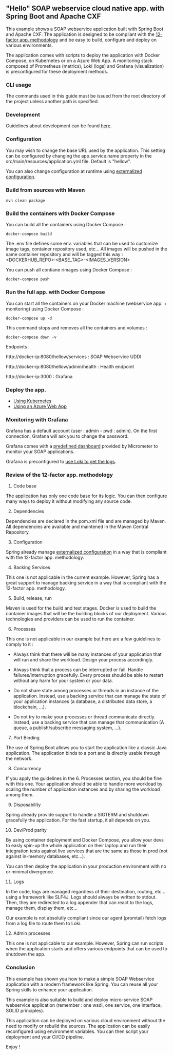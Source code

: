 ## "Hello" SOAP webservice cloud native app. with Spring Boot and Apache CXF

This example shows a SOAP webservice application built with Spring Boot and Apache CXF. The application is designed to be compliant with the [12-factor app. methodology](https://12factor.net/) and be easy to build, configure and deploy on various environments.

The application comes with scripts to deploy the application with Docker Compose, on Kubernetes or on a Azure Web App. A monitoring stack composed of Prometheus (metrics), Loki (logs) and Grafana (visualization) is preconfigured for these deployment methods.

### CLI usage

The commands used in this guide must be issued from the root directory of the project unless another path is specified.

### Development

Guidelines about development can be found [here](src\main\README.md).

### Configuration

You may wish to change the base URL used by the application. This setting can be configured by changing the app.service.name property in the src/main/resources/application.yml file. Default is "hellow".

You can also change configuration at runtime using [externalized configuration](https://docs.spring.io/spring-boot/docs/1.0.1.RELEASE/reference/html/boot-features-external-config.html).

### Build from sources with Maven

```
mvn clean package
```

### Build the containers with Docker Compose

You can build all the containers using Docker Compose : 

```
docker-compose build
```

The .env file defines some env. variables that can be used to customize image tags, container repository used, etc... All images will be pushed in the same container repository and will be tagged this way : <DOCKERHUB_REPO>:<BASE_TAG>-<IMAGES_VERSION>

You can push all contiane rimages using Docker Compose :

```
docker-compose push
```

### Run the full app. with Docker Compose

You can start all the containers on your Docker machine (webservice app. + monitoring) using Docker Compose :

```
docker-compose up -d
```

This command stops and removes all the containers and volumes :

```
docker-compose down -v
```

Endpoints :

http://docker-ip:8080/hellow/services : SOAP Webservice UDDI

http://docker-ip:8080/hellow/admin/health : Health endpoint

http://docker-ip:3000 : Grafana

### Deploy the app.

- [Using Kubernetes](deployment/k8s/README.md)
- [Using an Azure Web App](deployment\azure\web-app-arm-rg-docker\README.md)

### Monitoring with Grafana

Grafana has a default account (user : admin - pwd : admin). On the first connection, Grafana will ask you to change the password.

Grafana comes with a [predefined dashboard](https://micrometer.io/docs/registry/prometheus) provided by Micrometer to monitor your SOAP applications.

Grafana is preconfigured to [use Loki to get the logs](https://grafana.com/docs/grafana/latest/features/datasources/loki/).

### Review of the 12-factor app. methodology

1. Code base

The application has only one code base for its logic. You can then configure many ways to deploy it without modifying any source code.

2. Dependencies

Dependencies are declared in the pom.xml file and are managed by Maven. All dependencies are available and maintened in the Maven Central Repository.

3. Configuration

Spring already manage [externalized configuration](https://docs.spring.io/spring-boot/docs/1.0.1.RELEASE/reference/html/boot-features-external-config.html) in a way that is compliant with the 12-factor app. methodology.

4. Backing Services

This one is not applicable in the current example. However, Spring has a great support to manage backing service in a way that is compliant with the 12-factor app. methodology.

5. Build, release, run

Maven is used for the build and test stages. Docker is used to build the container images that will be the building blocks of our deployment. Various technologies and providers can be used to run the container.

6. Processes

This one is not applicable in our example but here are a few guidelines to comply to it : 

- Always think that there will be many instances of your application that will run and share the workload. Design your process accordingly.

- Always think that a process can be interrupted or fail. Handle failures/interruption gracefully. Every process should be able to restart without any harm for your system or your data.

- Do not share state among processes or threads in an instance of the application. Instead, use a backing service that can manage the state of your application instances (a database, a distributed data store, a blockchain, ...).

- Do not try to make your processes or thread communicate directly. Instead, use a backing service that can manage that communication (A queue, a publish/subscribe messaging system, ...).

7. Port Binding

The use of Spring Boot allows you to start the application like a classic Java application. The application binds to a port and is directly usable through the network.

8. Concurrency

If you apply the guidelines in the 6. Processes section, you should be fine with this one. Your application should be able to handle more workload by scaling the number of application instances and by sharing the workload among them.

9. Disposability

Spring already provide support to handle a SIGTERM and shutdown gracefully the application. For the fast startup, it all depends on you.

10. Dev/Prod parity

By using container deployment and Docker Compose, you allow your devs to easly spin-up the whole application on their laptop and run their integration tests against live services that are the same as those in prod (not against in-memory databases, etc...).

You can then deploy the application in your production environment with no or minimal divergence.

11. Logs

In the code, logs are managed regardless of their destination, routing, etc... using a framework like SLF4J. Logs should always be written to stdout. Then, they are redirected to a log appender that can react to the logs, manage them, display them, etc...

Our example is not absolutly compliant since our agent (promtail) fetch logs from a log file to route them to Loki.

12. Admin processes

This one is not applicable to our example. However, Spring can  run scripts when the application starts and offers various endpoints that can be used to shutdown the app.

### Conclusion

This example has shown you how to make a simple SOAP Webservice application with a modern framework like Spring. You can reuse all your Spring skills to enhance your application.

This example is also suitable to build and deploy micro-service SOAP webservice application (remember : one wsdl, one service, one interface, SOLID principles).

This application can be deployed on various cloud environment without the need to modify or rebuild the sources. The application can be easily reconfigured using environment variables. You can then script your deployment and your CI/CD pipeline. 

Enjoy !
